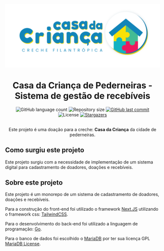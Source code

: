 <div align="center">
  <img alt="Logo Casa da criança de pederneiras, conta com o escrito: 'casa da criança. Creche filantrópica'. Alinhado à direta tem uma esfera com uma casa, de quebra cabeça, dentro, com o telhado em azul escuro, e as peças em amarelo, verde-claro, vermelho e azul-claro." title="Sistema Casa da Criança de Pederneiras" src="./assets/logo.webp" />
</div>

<h1 align="center">Casa da Criança de Pederneiras - Sistema de gestão de recebíveis</h1>

<div align="center">
  <img alt="GitHub language count" src="https://img.shields.io/github/languages/count/vspirandeli/casa-crianca-sistema?color=%2304D361"> <img alt="Repository size" src="https://img.shields.io/github/repo-size/vspirandeli/casa-crianca-sistema"> 
  <a href="https://github.com/vspirandeli/casa-crianca-sistema/commits/master">
    <img alt="GitHub last commit" src="https://img.shields.io/github/last-commit/vspirandeli/casa-crianca-sistema">
  </a> <img alt="License" src="https://img.shields.io/badge/license-MIT-brightgreen"> <a href="https://github.com/vspirandeli/casa-crianca-sistema/stargazers">
    <img alt="Stargazers" src="https://img.shields.io/github/stars/vspirandeli/casa-crianca-sistema?style=social">
  </a>
</div>

<br />
<p align="center">Este projeto é uma doação para a creche: <strong>Casa da Criança</strong> da cidade de pederneiras.</p>

<h2>Como surgiu este projeto</h2>
Este projeto surgiu com a necessidade de implementação de um sistema digital para cadastramento de doadores, doações e recebíveis.

<h2>Sobre este projeto</h2>
Este projeto é um monorepo de um sistema de cadastramento de doadores, doações e recebíveis.<br />

Para a construção do front-end foi utilizado o framework <a href="https://nextjs.org/" target="_blank">Next.JS</a> utilizando o framework css: <a href="https://tailwindcss.com/" target="_blank">TailwindCSS</a>.<br />

Para o desenvolvimento do back-end foi utilizado a linguagem de programação: <a href="https://go.dev/" target="_blank">Go</a>.

Para o banco de dados foi escolhido o <a href="https://mariadb.org/" target="_blank">MariaDB</a> por ter sua licença GPL <a href="https://mariadb.com/kb/en/mariadb-licenses/" target="_blank">MariaDB License</a>.